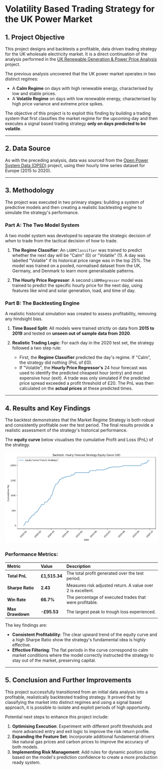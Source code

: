 # Volatility Based Trading Strategy for the UK Power Market

## 1. Project Objective

This project designs and backtests a profitable, data driven trading strategy for the UK wholesale electricity market. It is a direct continuation of the analysis performed in the [UK Renewable Generation & Power Price Analysis](https://github.com/notshahmir/energy_trading_analysis) project.

The previous analysis uncovered that the UK power market operates in two distinct regimes:
* A **Calm Regime** on days with high renewable energy, characterised by low and stable prices.
* A **Volatile Regime** on days with low renewable energy, characterised by high price variance and extreme price spikes.

The objective of this project is to exploit this finding by building a trading system that first classifies the market regime for the upcoming day and then executes a signal based trading strategy **only on days predicted to be volatile**.

***

## 2. Data Source

As with the preceding analysis, data was sourced from the [Open Power System Data (OPSD)](https://open-power-system-data.org/) project, using their hourly time series dataset for Europe (2015 to 2020).

***

## 3. Methodology

The project was executed in two primary stages: building a system of predictive models and then creating a realistic backtesting engine to simulate the strategy's performance.

### Part A: The Two Model System

A two model system was developed to separate the strategic decision of *when* to trade from the tactical decision of *how* to trade.

1.  **The Regime Classifier**: An `LGBMClassifier` was trained to predict whether the next day will be "Calm" (0) or "Volatile" (1). A day was labelled "Volatile" if its historical price range was in the top 25%. The model was trained on a pooled, normalised dataset from the UK, Germany, and Denmark to learn more generalisable patterns.

2.  **The Hourly Price Regressor**: A second `LGBMRegressor` model was trained to predict the specific hourly price for the next day, using features like wind and solar generation, load, and time of day.

### Part B: The Backtesting Engine

A realistic historical simulation was created to assess profitability, removing any hindsight bias.

1.  **Time Based Split**: All models were trained strictly on data from **2015 to 2019** and tested on **unseen out of sample data from 2020**.

2.  **Realistic Trading Logic**: For each day in the 2020 test set, the strategy followed a two step rule:
    * First, the **Regime Classifier** predicted the day's regime. If "Calm", the strategy did nothing (PnL of £0).
    * If "Volatile", the **Hourly Price Regressor's** 24 hour forecast was used to identify the predicted cheapest hour (entry) and most expensive hour (exit). A trade was only simulated if the predicted price spread exceeded a profit threshold of £20. The PnL was then calculated on the **actual prices** at these predicted times.

***

## 4. Results and Key Findings

The backtest demonstrates that the Market Regime Strategy is both robust and consistently profitable over the test period. The final results provide a realistic assessment of the strategy's historical performance.

The **equity curve** below visualises the cumulative Profit and Loss (PnL) of the strategy.

![Equity Curve for the Realistic Strategy](equity_curve_hourly_uk.png)

### Performance Metrics:
| Metric | Value | Description |
| :--- | :--- | :--- |
| **Total PnL** | **£1,515.34** | The total profit generated over the test period. |
| **Sharpe Ratio** | **2.43** | Measures risk adjusted return. A value over 2 is excellent. |
| **Win Rate** | **66.7%** | The percentage of executed trades that were profitable. |
| **Max Drawdown**| **-£95.53** | The largest peak to trough loss experienced. |

The key findings are:
* **Consistent Profitability**: The clear upward trend of the equity curve and a high Sharpe Ratio show the strategy's fundamental idea is highly effective.
* **Effective Filtering**: The flat periods in the curve correspond to calm market conditions where the model correctly instructed the strategy to stay out of the market, preserving capital.

***

## 5. Conclusion and Further Improvements

This project successfully transitioned from an initial data analysis into a profitable, realistically backtested trading strategy. It proved that by classifying the market into distinct regimes and using a signal based approach, it is possible to isolate and exploit periods of high opportunity.

Potential next steps to enhance this project include:
1.  **Optimising Execution**: Experiment with different profit thresholds and more advanced entry and exit logic to improve the risk return profile.
2.  **Expanding the Feature Set**: Incorporate additional fundamental drivers like natural gas prices and carbon prices to improve the accuracy of both models.
3.  **Implementing Risk Management**: Add rules for dynamic position sizing based on the model's prediction confidence to create a more production ready system.
